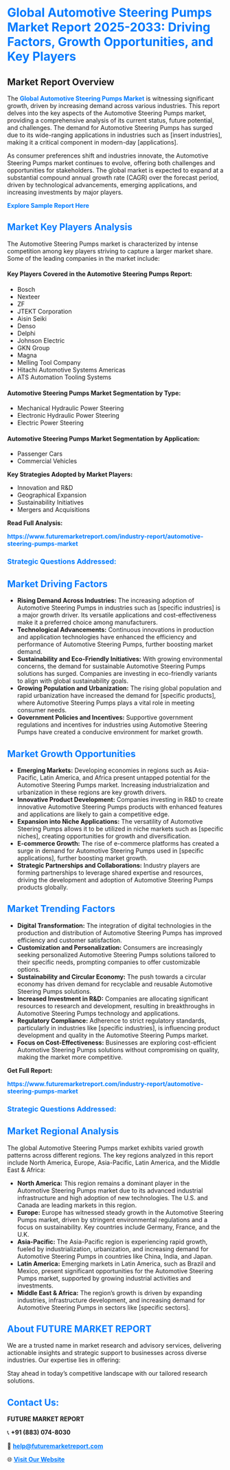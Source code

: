 <h1 style="color: #007BFF;">Global Automotive Steering Pumps Market Report 2025-2033: Driving Factors, Growth Opportunities, and Key Players</h1>

<section id="overview">
<h2>Market Report Overview</h2>
<p>The <a href="https://www.futuremarketreport.com/industry-report/automotive-steering-pumps-market" style="color: #007BFF; text-decoration: none;"><strong>Global Automotive Steering Pumps Market</strong></a> is witnessing significant growth, driven by increasing demand across various industries. This report delves into the key aspects of the Automotive Steering Pumps market, providing a comprehensive analysis of its current status, future potential, and challenges. The demand for Automotive Steering Pumps has surged due to its wide-ranging applications in industries such as [insert industries], making it a critical component in modern-day [applications].</p>
<p>As consumer preferences shift and industries innovate, the Automotive Steering Pumps market continues to evolve, offering both challenges and opportunities for stakeholders. The global market is expected to expand at a substantial compound annual growth rate (CAGR) over the forecast period, driven by technological advancements, emerging applications, and increasing investments by major players.</p>
</section>

<section id="overview">
<p><a href="https://www.futuremarketreport.com/request-sample/reportId=51686" style="color: #007BFF; text-decoration: none;"><strong>Explore Sample Report Here</strong></a></p>
</section>

<section id="key-players">
<h2 style="color: #007BFF;">Market Key Players Analysis</h2>
<p>The Automotive Steering Pumps market is characterized by intense competition among key players striving to capture a larger market share. Some of the leading companies in the market include:</p>
<h4>Key Players Covered in the Automotive Steering Pumps Report:</h4>
<ul><li>Bosch</li><li>Nexteer</li><li>ZF</li><li>JTEKT Corporation</li><li>Aisin Seiki</li><li>Denso</li><li>Delphi</li><li>Johnson Electric</li><li>GKN Group</li><li>Magna</li><li>Melling Tool Company</li><li>Hitachi Automotive Systems Americas</li><li>ATS Automation Tooling Systems</li></ul>
<h4>Automotive Steering Pumps Market Segmentation by Type:</h4>
<ul><li>Mechanical Hydraulic Power Steering</li><li>Electronic Hydraulic Power Steering</li><li>Electric Power Steering</li></ul>

<h4>Automotive Steering Pumps Market Segmentation by Application:</h4>
<ul><li>Passenger Cars</li><li>Commercial Vehicles</li></ul>
<p><strong>Key Strategies Adopted by Market Players:</strong></p>
<ul>
<li>Innovation and R&D</li>
<li>Geographical Expansion</li>
<li>Sustainability Initiatives</li>
<li>Mergers and Acquisitions</li>
</ul>
</section>

<section>
<p><strong>Read Full Analysis: </strong></p><a href="https://www.futuremarketreport.com/industry-report/automotive-steering-pumps-market" style="color: #007BFF; text-decoration: none;"><strong>https://www.futuremarketreport.com/industry-report/automotive-steering-pumps-market</strong></a>
<h3 style="color: #007BFF;">Strategic Questions Addressed:</h3>
</section>

<section id="driving-factors">
<h2 style="color: #007BFF;">Market Driving Factors</h2>
<ul>
<li><strong>Rising Demand Across Industries:</strong> The increasing adoption of Automotive Steering Pumps in industries such as [specific industries] is a major growth driver. Its versatile applications and cost-effectiveness make it a preferred choice among manufacturers.</li>
<li><strong>Technological Advancements:</strong> Continuous innovations in production and application technologies have enhanced the efficiency and performance of Automotive Steering Pumps, further boosting market demand.</li>
<li><strong>Sustainability and Eco-Friendly Initiatives:</strong> With growing environmental concerns, the demand for sustainable Automotive Steering Pumps solutions has surged. Companies are investing in eco-friendly variants to align with global sustainability goals.</li>
<li><strong>Growing Population and Urbanization:</strong> The rising global population and rapid urbanization have increased the demand for [specific products], where Automotive Steering Pumps plays a vital role in meeting consumer needs.</li>
<li><strong>Government Policies and Incentives:</strong> Supportive government regulations and incentives for industries using Automotive Steering Pumps have created a conducive environment for market growth.</li>
</ul>
</section>

<section id="growth-opportunities">
<h2 style="color: #007BFF;">Market Growth Opportunities</h2>
<ul>
<li><strong>Emerging Markets:</strong> Developing economies in regions such as Asia-Pacific, Latin America, and Africa present untapped potential for the Automotive Steering Pumps market. Increasing industrialization and urbanization in these regions are key growth drivers.</li>
<li><strong>Innovative Product Development:</strong> Companies investing in R&D to create innovative Automotive Steering Pumps products with enhanced features and applications are likely to gain a competitive edge.</li>
<li><strong>Expansion into Niche Applications:</strong> The versatility of Automotive Steering Pumps allows it to be utilized in niche markets such as [specific niches], creating opportunities for growth and diversification.</li>
<li><strong>E-commerce Growth:</strong> The rise of e-commerce platforms has created a surge in demand for Automotive Steering Pumps used in [specific applications], further boosting market growth.</li>
<li><strong>Strategic Partnerships and Collaborations:</strong> Industry players are forming partnerships to leverage shared expertise and resources, driving the development and adoption of Automotive Steering Pumps products globally.</li>
</ul>
</section>

<section id="trending-factors">
<h2 style="color: #007BFF;">Market Trending Factors</h2>
<ul>
<li><strong>Digital Transformation:</strong> The integration of digital technologies in the production and distribution of Automotive Steering Pumps has improved efficiency and customer satisfaction.</li>
<li><strong>Customization and Personalization:</strong> Consumers are increasingly seeking personalized Automotive Steering Pumps solutions tailored to their specific needs, prompting companies to offer customizable options.</li>
<li><strong>Sustainability and Circular Economy:</strong> The push towards a circular economy has driven demand for recyclable and reusable Automotive Steering Pumps solutions.</li>
<li><strong>Increased Investment in R&D:</strong> Companies are allocating significant resources to research and development, resulting in breakthroughs in Automotive Steering Pumps technology and applications.</li>
<li><strong>Regulatory Compliance:</strong> Adherence to strict regulatory standards, particularly in industries like [specific industries], is influencing product development and quality in the Automotive Steering Pumps market.</li>
<li><strong>Focus on Cost-Effectiveness:</strong> Businesses are exploring cost-efficient Automotive Steering Pumps solutions without compromising on quality, making the market more competitive.</li>
</ul>
</section>

<section>
<p><strong>Get Full Report: </strong></p><a href="https://www.futuremarketreport.com/industry-report/automotive-steering-pumps-market" style="color: #007BFF; text-decoration: none;"><strong>https://www.futuremarketreport.com/industry-report/automotive-steering-pumps-market</strong></a>
<h3 style="color: #007BFF;">Strategic Questions Addressed:</h3>
</section>


<section id="regional-analysis">
<h2 style="color: #007BFF;">Market Regional Analysis</h2>
<p>The global Automotive Steering Pumps market exhibits varied growth patterns across different regions. The key regions analyzed in this report include North America, Europe, Asia-Pacific, Latin America, and the Middle East & Africa:</p>
<ul>
<li><strong>North America:</strong> This region remains a dominant player in the Automotive Steering Pumps market due to its advanced industrial infrastructure and high adoption of new technologies. The U.S. and Canada are leading markets in this region.</li>
<li><strong>Europe:</strong> Europe has witnessed steady growth in the Automotive Steering Pumps market, driven by stringent environmental regulations and a focus on sustainability. Key countries include Germany, France, and the U.K.</li>
<li><strong>Asia-Pacific:</strong> The Asia-Pacific region is experiencing rapid growth, fueled by industrialization, urbanization, and increasing demand for Automotive Steering Pumps in countries like China, India, and Japan.</li>
<li><strong>Latin America:</strong> Emerging markets in Latin America, such as Brazil and Mexico, present significant opportunities for the Automotive Steering Pumps market, supported by growing industrial activities and investments.</li>
<li><strong>Middle East & Africa:</strong> The region’s growth is driven by expanding industries, infrastructure development, and increasing demand for Automotive Steering Pumps in sectors like [specific sectors].</li>
</ul>
</section>

<footer>
<h2 style="color: #007BFF;">About FUTURE MARKET REPORT</h2>
<p>We are a trusted name in market research and advisory services, delivering actionable insights and strategic support to businesses across diverse industries. Our expertise lies in offering:</p>

<p>Stay ahead in today’s competitive landscape with our tailored research solutions.</p>

<h2 style="color: #007BFF;">Contact Us:</h2>
<p><strong>FUTURE MARKET REPORT</strong></p>
<p>📞 <strong>+91 (883) 074-8030</strong></p>
<p>📧 <strong><a href="mailto:help@futuremarketreport.com" style="color: #007BFF;">help@futuremarketreport.com</a></strong></p>
<p>🌐 <strong><a href="https://www.futuremarketreport.com/" style="color: #007BFF;">Visit Our Website</a></strong></p>
</footer>
